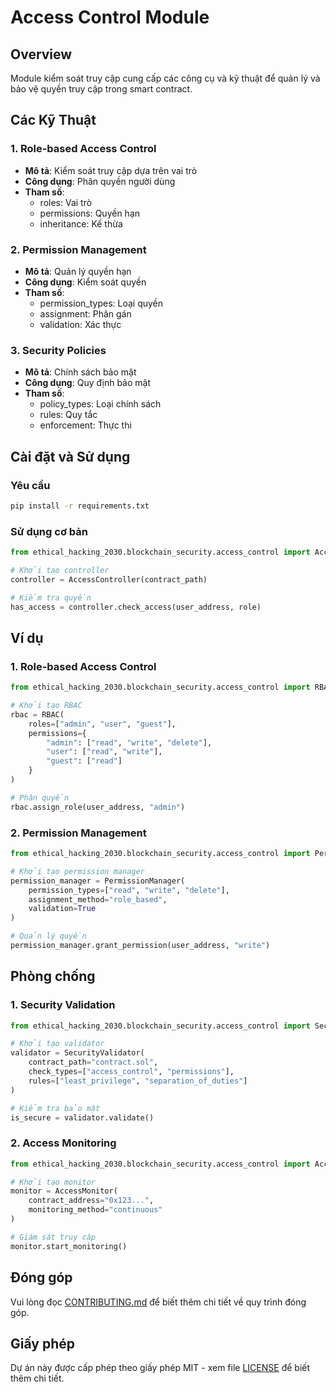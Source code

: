 # Access Control Module

## Overview
Module kiểm soát truy cập cung cấp các công cụ và kỹ thuật để quản lý và bảo vệ quyền truy cập trong smart contract.

## Các Kỹ Thuật

### 1. Role-based Access Control
- **Mô tả**: Kiểm soát truy cập dựa trên vai trò
- **Công dụng**: Phân quyền người dùng
- **Tham số**:
  - roles: Vai trò
  - permissions: Quyền hạn
  - inheritance: Kế thừa

### 2. Permission Management
- **Mô tả**: Quản lý quyền hạn
- **Công dụng**: Kiểm soát quyền
- **Tham số**:
  - permission_types: Loại quyền
  - assignment: Phân gán
  - validation: Xác thực

### 3. Security Policies
- **Mô tả**: Chính sách bảo mật
- **Công dụng**: Quy định bảo mật
- **Tham số**:
  - policy_types: Loại chính sách
  - rules: Quy tắc
  - enforcement: Thực thi

## Cài đặt và Sử dụng

### Yêu cầu
```bash
pip install -r requirements.txt
```

### Sử dụng cơ bản
```python
from ethical_hacking_2030.blockchain_security.access_control import AccessController

# Khởi tạo controller
controller = AccessController(contract_path)

# Kiểm tra quyền
has_access = controller.check_access(user_address, role)
```

## Ví dụ

### 1. Role-based Access Control
```python
from ethical_hacking_2030.blockchain_security.access_control import RBAC

# Khởi tạo RBAC
rbac = RBAC(
    roles=["admin", "user", "guest"],
    permissions={
        "admin": ["read", "write", "delete"],
        "user": ["read", "write"],
        "guest": ["read"]
    }
)

# Phân quyền
rbac.assign_role(user_address, "admin")
```

### 2. Permission Management
```python
from ethical_hacking_2030.blockchain_security.access_control import PermissionManager

# Khởi tạo permission manager
permission_manager = PermissionManager(
    permission_types=["read", "write", "delete"],
    assignment_method="role_based",
    validation=True
)

# Quản lý quyền
permission_manager.grant_permission(user_address, "write")
```

## Phòng chống

### 1. Security Validation
```python
from ethical_hacking_2030.blockchain_security.access_control import SecurityValidator

# Khởi tạo validator
validator = SecurityValidator(
    contract_path="contract.sol",
    check_types=["access_control", "permissions"],
    rules=["least_privilege", "separation_of_duties"]
)

# Kiểm tra bảo mật
is_secure = validator.validate()
```

### 2. Access Monitoring
```python
from ethical_hacking_2030.blockchain_security.access_control import AccessMonitor

# Khởi tạo monitor
monitor = AccessMonitor(
    contract_address="0x123...",
    monitoring_method="continuous"
)

# Giám sát truy cập
monitor.start_monitoring()
```

## Đóng góp
Vui lòng đọc [CONTRIBUTING.md](../../../../CONTRIBUTING.md) để biết thêm chi tiết về quy trình đóng góp.

## Giấy phép
Dự án này được cấp phép theo giấy phép MIT - xem file [LICENSE](../../../../LICENSE) để biết thêm chi tiết. 